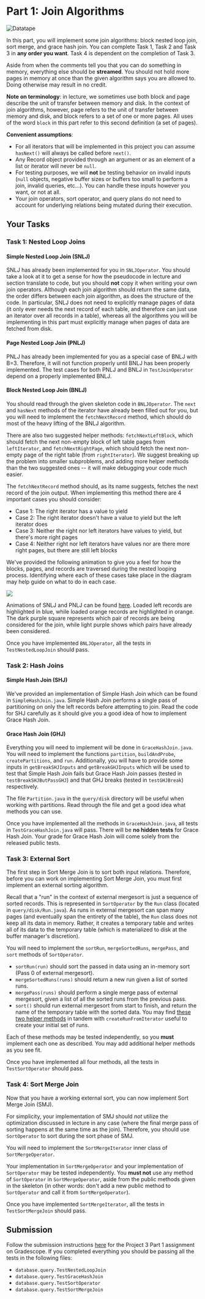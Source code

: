 # Part 1: Join Algorithms

![Datatape](../../.gitbook/assets/datatape.png)

In this part, you will implement some join algorithms: block nested loop join, sort merge, and grace hash join. You can complete Task 1, Task 2 and Task 3 in **any order you want**. Task 4 is dependent on the completion of Task 3.

Aside from when the comments tell you that you can do something in memory, everything else should be **streamed**. You should not hold more pages in memory at once than the given algorithm says you are allowed to. Doing otherwise may result in no credit.

**Note on terminology**: in lecture, we sometimes use both block and page describe the unit of transfer between memory and disk. In the context of join algorithms, however, page refers to the unit of transfer between memory and disk, and block refers to a set of one or more pages. All uses of the word `block` in this part refer to this second definition \(a set of pages\).

**Convenient assumptions**:

* For all iterators that will be implemented in this project you can assume `hasNext()` will always be called before `next()`.
* Any Record object provided through an argument or as an element of a list or iterator will never be `null`.
* For testing purposes, we will **not** be testing behavior on invalid inputs \(`null` objects, negative buffer sizes or buffers too small to perform a join, invalid queries, etc...\). You can handle these inputs however you want, or not at all.
* Your join operators, sort operator, and query plans do not need to account for underlying relations being mutated during their execution.

## Your Tasks

### Task 1: Nested Loop Joins

#### Simple Nested Loop Join \(SNLJ\)

SNLJ has already been implemented for you in `SNLJOperator`. You should take a look at it to get a sense for how the pseudocode in lecture and section translate to code, but you should **not** copy it when writing your own join operators. Although each join algorithm should return the same data, the order differs between each join algorithm, as does the structure of the code. In particular, SNLJ does not need to explicitly manage pages of data \(it only ever needs the next record of each table, and therefore can just use an iterator over all records in a table\), whereas all the algorithms you will be implementing in this part must explicitly manage when pages of data are fetched from disk.

#### Page Nested Loop Join \(PNLJ\)

PNLJ has already been implemented for you as a special case of BNLJ with B=3. Therefore, it will not function properly until BNLJ has been properly implemented. The test cases for both PNLJ and BNLJ in `TestJoinOperator` depend on a properly implemented BNLJ.

#### Block Nested Loop Join \(BNLJ\)

You should read through the given skeleton code in `BNLJOperator`. The `next` and `hasNext` methods of the iterator have already been filled out for you, but you will need to implement the `fetchNextRecord` method, which should do most of the heavy lifting of the BNLJ algorithm.

There are also two suggested helper methods: `fetchNextLeftBlock`, which should fetch the next non-empty block of left table pages from `leftIterator`, and `fetchNextRightPage`, which should fetch the next non-empty page of the right table \(from `rightIterator`\). We suggest breaking up the problem into smaller subproblems, and adding more helper methods than the two suggested ones -- it will make debugging your code much easier.

The `fetchNextRecord` method should, as its name suggests, fetches the next record of the join output. When implementing this method there are 4 important cases you should consider:

* Case 1: The right iterator has a value to yield
* Case 2: The right iterator doesn't have a value to yield but the left iterator does
* Case 3: Neither the right nor left iterators have values to yield, but there's more right pages
* Case 4: Neither right nor left iterators have values nor are there more right pages, but there are still left blocks

We've provided the following animation to give you a feel for how the blocks, pages, and records are traversed during the nested looping process. Identifying where each of these cases take place in the diagram may help guide on what to do in each case.

![](../../.gitbook/assets/bnlj-slower.gif)

Animations of SNLJ and PNLJ can be found [here](https://github.com/berkeley-cs186/project-gitbook-staging/tree/a8564298bc0945fbf5939bf5ed5f1528fd3e790a/common/misc/nested-loop-join-animations.md). Loaded left records are highlighted in blue, while loaded orange records are highlighted in orange. The dark purple square represents which pair of records are being considered for the join, while light purple shows which pairs have already been considered.

Once you have implemented `BNLJOperator`, all the tests in `TestNestedLoopJoin` should pass.

### Task 2: Hash Joins

#### Simple Hash Join \(SHJ\)

We've provided an implementation of Simple Hash Join which can be found in `SimpleHashJoin.java`. Simple Hash Join performs a single pass of partitioning on only the left records before attempting to join. Read the code for SHJ carefully as it should give you a good idea of how to implement Grace Hash Join.

#### Grace Hash Join \(GHJ\)

Everything you will need to implement will be done in `GraceHashJoin.java`. You will need to implement the functions `partition`, `buildAndProbe`, `createPartitions`, and `run`. Additionally, you will have to provide some inputs in `getBreakSHJInputs` and `getBreakGHJInputs` which will be used to test that Simple Hash Join fails but Grace Hash Join passes \(tested in `testBreakSHJButPassGHJ`\) and that GHJ breaks \(tested in `testGHJBreak`\) respectively.

The file `Partition.java` in the `query/disk` directory will be useful when working with partitions. Read through the file and get a good idea what methods you can use.

Once you have implemented all the methods in `GraceHashJoin.java`, all tests in `TestGraceHashJoin.java` will pass. There will be **no hidden tests** for Grace Hash Join. Your grade for Grace Hash Join will come solely from the released public tests.

### Task 3: External Sort

The first step in Sort Merge Join is to sort both input relations. Therefore, before you can work on implementing Sort Merge Join, you must first implement an external sorting algorithm.

Recall that a "run" in the context of external mergesort is just a sequence of sorted records. This is represented in `SortOperator` by the `Run` class \(located in `query/disk/Run.java`\). As runs in external mergesort can span many pages \(and eventually span the entirety of the table\), the `Run` class does not keep all its data in memory. Rather, it creates a temporary table and writes all of its data to the temporary table \(which is materialized to disk at the buffer manager's discretion\).

You will need to implement the `sortRun`, `mergeSortedRuns`, `mergePass`, and `sort` methods of `SortOperator`.

* `sortRun(run)` should sort the passed in data using an in-memory sort \(Pass 0 of external mergesort\).
* `mergeSortedRuns(runs)` should return a new run given a list of sorted runs.
* `mergePass(runs)` should perform a single merge pass of external mergesort, given a list of all the sorted runs from the previous pass.
* `sort()` should run external mergesort from start to finish, and return the name of the temporary table with the sorted data. You may find [these two helper methods](https://github.com/berkeley-cs186/sp21-base/blob/master/src/main/java/edu/berkeley/cs186/database/TransactionContext.java#L144-L155) in tandem with `createRunFromIterator` useful to create your initial set of runs.

Each of these methods may be tested independently, so you **must** implement each one as described. You may add additional helper methods as you see fit.

Once you have implemented all four methods, all the tests in `TestSortOperator` should pass.

### Task 4: Sort Merge Join

Now that you have a working external sort, you can now implement Sort Merge Join \(SMJ\).

For simplicity, your implementation of SMJ should _not_ utilize the optimization discussed in lecture in any case \(where the final merge pass of sorting happens at the same time as the join\). Therefore, you should use `SortOperator` to sort during the sort phase of SMJ.

You will need to implement the `SortMergeIterator` inner class of `SortMergeOperator`.

Your implementation in `SortMergeOperator` and your implementation of `SortOperator` may be tested independently. You **must not** use any method of `SortOperator` in `SortMergeOperator`, aside from the public methods given in the skeleton \(in other words: don't add a new public method to `SortOperator` and call it from `SortMergeOperator`\).

Once you have implemented `SortMergeIterator`, all the tests in `TestSortMergeJoin` should pass.

## Submission

Follow the submission instructions [here](https://github.com/berkeley-cs186/project-gitbook-staging/tree/a8564298bc0945fbf5939bf5ed5f1528fd3e790a/docs/assignments/submitting-the-assignment.md) for the Project 3 Part 1 assignment on Gradescope. If you completed everything you should be passing all the tests in the following files:

* `database.query.TestNestedLoopJoin`
* `database.query.TestGraceHashJoin`
* `database.query.TestSortOperator`
* `database.query.TestSortMergeJoin`

